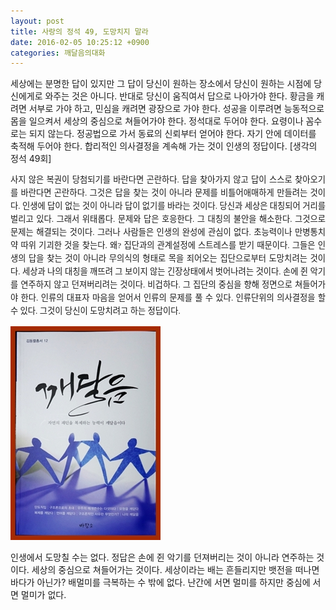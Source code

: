 ```yaml
---
layout: post
title: 사랑의 정석 49, 도망치지 말라
date: 2016-02-05 10:25:12 +0900
categories: 깨달음의대화
---
```

세상에는 분명한 답이 있지만 그 답이 당신이 원하는 장소에서 당신이 원하는 시점에 당신에게로 와주는 것은 아니다. 반대로 당신이 움직여서 답으로 나아가야 한다. 황금을 캐려면 서부로 가야 하고, 민심을 캐려면 광장으로 가야 한다. 성공을 이루려면 능동적으로 몸을 일으켜서 세상의 중심으로 쳐들어가야 한다. 정석대로 두어야 한다. 요령이나 꼼수로는 되지 않는다. 정공법으로 가서 동료의 신뢰부터 얻어야 한다. 자기 안에 데이터를 축적해 두어야 한다. 합리적인 의사결정을 계속해 가는 것이 인생의 정답이다. [생각의 정석 49회]  


<p style="font-family: 바탕; font-size: 13.3333px; line-height: 21px; text-align: justify;">
  사지 않은 복권이 당첨되기를 바란다면 곤란하다. 답을 찾아가지 않고 답이 스스로 찾아오기를 바란다면 곤란하다. 그것은 답을 찾는 것이 아니라 문제를 비틀어애매하게 만들려는 것이다. 인생에 답이 없는 것이 아니라 답이 없기를 바라는 것이다. 당신과 세상은 대칭되어 거리를 벌리고 있다. 그래서 위태롭다. 문제와 답은 호응한다. 그 대칭의 불안을 해소한다. 그것으로 문제는 해결되는 것이다. 그러나 사람들은 인생의 완성에 관심이 없다. 초능력이나 만병통치약 따위 기괴한 것을 찾는다. 왜? 집단과의 관계설정에 스트레스를 받기 때문이다. 그들은 인생의 답을 찾는 것이 아니라 무의식의 형태로 목을 죄어오는 집단으로부터 도망치려는 것이다. 세상과 나의 대칭을 깨뜨려 그 보이지 않는 긴장상태에서 벗어나려는 것이다. 손에 쥔 악기를 연주하지 않고 던져버리려는 것이다. 비겁하다. 그 집단의 중심을 향해 정면으로 쳐들어가야 한다. 인류의 대표자 마음을 얻어서 인류의 문제를 풀 수 있다. 인류단위의 의사결정을 할 수 있다. 그것이 당신이 도망치려고 하는 정답이다.
</p>

  



<img src="files/attach/images/198/300/671/aDSC01523.JPG" alt="aDSC01523.JPG" width="240" height="342" /> 

  


인생에서 도망칠 수는 없다. 정답은 손에 쥔 악기를 던져버리는 것이 아니라 연주하는 것이다. 세상의 중심으로 쳐들어가는 것이다. 세상이라는 배는 흔들리지만 뱃전을 떠나면 바다가 아닌가? 배멀미를 극복하는 수 밖에 없다. 난간에 서면 멀미를 하지만 중심에 서면 멀미가 없다.